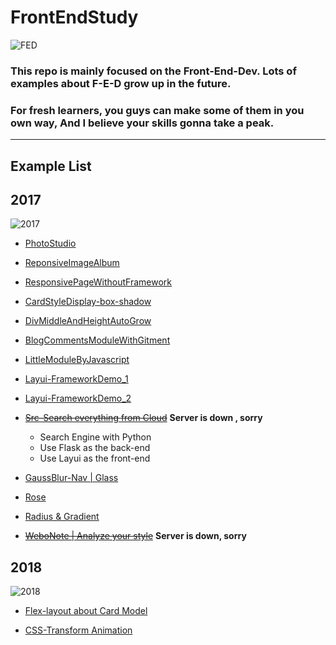 # FrontEndStudy
![FED](https://img.shields.io/badge/FrontEndStudy-Forward-brightgreen.svg)

### This repo is mainly focused on the **Front-End-Dev**. Lots of examples about F-E-D grow up in the future.

### **For fresh learners**, you guys can make some of them in you own way, And I believe **your skills gonna take a peak.**  

---

## Example List

## 2017
![2017](https://images.unsplash.com/photo-1482932542078-12df7104cc78?ixlib=rb-0.3.5&ixid=eyJhcHBfaWQiOjEyMDd9&s=506e75d92b1d5f510852c6e108522e39&auto=format&fit=crop&w=666&q=80)

* [PhotoStudio](http://hongwing.github.io/PhotoStudio)

* [ReponsiveImageAlbum](https://acarat.coding.me/FrontEndStudy/album.html)

* [ResponsivePageWithoutFramework](https://acarat.coding.me/FrontEndStudy/responsive.html)

* [CardStyleDisplay-box-shadow](https://acarat.coding.me/FrontEndStudy//card.html)

* [DivMiddleAndHeightAutoGrow](https://acarat.coding.me/FrontEndStudy/div-middle.html)

* [BlogCommentsModuleWithGitment](https://hongwing.gitee.io/commentsgitee)

* [LittleModuleByJavascript](https://acarat.coding.me/FrontEndStudy/Comments.html)

* [Layui-FrameworkDemo_1](https://acarat.coding.me/FrontEndStudy)

* [Layui-FrameworkDemo_2](https://acarat.coding.me/FrontEndStudy/OOP)

* ~~[Src-Search everything from Cloud](http://116.196.101.202/source)~~ **Server is down , sorry**
    - Search Engine with Python
    - Use Flask as the back-end 
    - Use Layui as the front-end 


* [GaussBlur-Nav | Glass](https://acarat.coding.me/FrontEndStudy/demo-nav)

* [Rose](https://acarat.coding.me/FrontEndStudy/rose)

* [Radius & Gradient](https://acarat.coding.me/FrontEndStudy/radius)

* ~~[WeboNote | Analyze your style](http://116.196.101.202)~~ **Server is down, sorry**

## 2018
![2018](https://images.unsplash.com/photo-1512248805576-c1b31f6fcab1?ixlib=rb-0.3.5&s=8eb4ba81e579cc295feb0c1fa9940623&auto=format&fit=crop&w=751&q=80)

* [Flex-layout about Card Model](http://wegeek.club/FrontEndStudy/flex-layout)

* [CSS-Transform Animation](http://wegeek.club/FrontEndStudy/css-transform)
